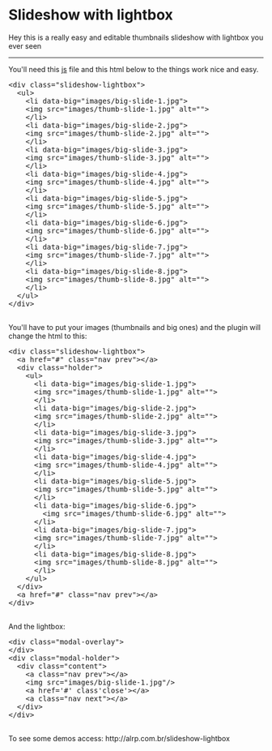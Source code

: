 <!DOCTYPE html>
<html>
  <head>
    <title>Slideshow with lightbox</title>
    <link rel="stylesheet" href="css/bootstrap.css" type="text/css"/>
    <link rel="stylesheet" href="css/style.css" type="text/css"/>
  </head>
  <body>
    <div class="wrapper">
      <h1>Slideshow with lightbox</h1>
      <p>
        Hey this is a really easy and editable thumbnails slideshow with lightbox you ever seen
      </p>
      <hr/>
      <p>
        You'll need this <a href="slideshow-lightbox.js">js</a> file and this html below to the things work nice and easy.
      </p>
      <pre>
&lt;div class="slideshow-lightbox"&gt;
  &lt;ul&gt;
    &lt;li data-big="images/big-slide-1.jpg"&gt;
    &lt;img src="images/thumb-slide-1.jpg" alt=""&gt;
    &lt;/li&gt;
    &lt;li data-big="images/big-slide-2.jpg"&gt;
    &lt;img src="images/thumb-slide-2.jpg" alt=""&gt;
    &lt;/li&gt;
    &lt;li data-big="images/big-slide-3.jpg"&gt;
    &lt;img src="images/thumb-slide-3.jpg" alt=""&gt;
    &lt;/li&gt;
    &lt;li data-big="images/big-slide-4.jpg"&gt;
    &lt;img src="images/thumb-slide-4.jpg" alt=""&gt;
    &lt;/li&gt;
    &lt;li data-big="images/big-slide-5.jpg"&gt;
    &lt;img src="images/thumb-slide-5.jpg" alt=""&gt;
    &lt;/li&gt;
    &lt;li data-big="images/big-slide-6.jpg"&gt;
    &lt;img src="images/thumb-slide-6.jpg" alt=""&gt;
    &lt;/li&gt;
    &lt;li data-big="images/big-slide-7.jpg"&gt;
    &lt;img src="images/thumb-slide-7.jpg" alt=""&gt;
    &lt;/li&gt;
    &lt;li data-big="images/big-slide-8.jpg"&gt;
    &lt;img src="images/thumb-slide-8.jpg" alt=""&gt;
    &lt;/li&gt;
  &lt;/ul&gt;
&lt;/div&gt;
      </pre>
      <p>
        You'll have to put your images (thumbnails and big ones) and the plugin will change the html to this:
      </p>
      <pre>
&lt;div class="slideshow-lightbox"&gt;
  &lt;a href="#" class="nav prev"&gt;&lt;/a&gt;
  &lt;div class="holder"&gt;
    &lt;ul&gt;
      &lt;li data-big="images/big-slide-1.jpg"&gt;
      &lt;img src="images/thumb-slide-1.jpg" alt=""&gt;
      &lt;/li&gt;
      &lt;li data-big="images/big-slide-2.jpg"&gt;
      &lt;img src="images/thumb-slide-2.jpg" alt=""&gt;
      &lt;/li&gt;
      &lt;li data-big="images/big-slide-3.jpg"&gt;
      &lt;img src="images/thumb-slide-3.jpg" alt=""&gt;
      &lt;/li&gt;
      &lt;li data-big="images/big-slide-4.jpg"&gt;
      &lt;img src="images/thumb-slide-4.jpg" alt=""&gt;
      &lt;/li&gt;
      &lt;li data-big="images/big-slide-5.jpg"&gt;
      &lt;img src="images/thumb-slide-5.jpg" alt=""&gt;
      &lt;/li&gt;
      &lt;li data-big="images/big-slide-6.jpg"&gt;
        &lt;img src="images/thumb-slide-6.jpg" alt=""&gt;
      &lt;/li&gt;
      &lt;li data-big="images/big-slide-7.jpg"&gt;
      &lt;img src="images/thumb-slide-7.jpg" alt=""&gt;
      &lt;/li&gt;
      &lt;li data-big="images/big-slide-8.jpg"&gt;
      &lt;img src="images/thumb-slide-8.jpg" alt=""&gt;
      &lt;/li&gt;
    &lt;/ul&gt;
  &lt;/div&gt;
  &lt;a href="#" class="nav prev"&gt;&lt;/a&gt;
&lt;/div&gt;
      </pre>
      <p>
        And the lightbox:
      </p>
      <pre>
&lt;div class="modal-overlay"&gt;
&lt;/div&gt;
&lt;div class="modal-holder"&gt;
  &lt;div class="content"&gt;
    &lt;a class="nav prev"&gt;&lt;/a&gt;
    &lt;img src="images/big-slide-1.jpg"/&gt;
    &lt;a href='#' class'close'&gt;&lt;/a&gt;
    &lt;a class="nav next"&gt;&lt;/a&gt;
  &lt;/div&gt;    
&lt;/div&gt;
      </pre>  
      <p>
        To see some demos access: http://alrp.com.br/slideshow-lightbox
      </p>
    </div>
  </body>
</html>